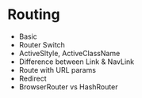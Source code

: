 # Routing 
 - Basic 
 - Router Switch
 - ActiveSltyle, ActiveClassName
 - Difference between Link & NavLink
 - Route with URL params 
 - Redirect 
 - BrowserRouter vs HashRouter
